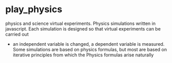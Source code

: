 # play_physics
physics and science virtual experiments.
Physics simulations written in javascript.
Each simulation is designed so that virtual experiments can be carried out
- an independent variable is changed, a dependent variable is measured.
Some simulations are based on physics formulas, 
but most are based on iterative principles from which the Physics formulas arise naturally
